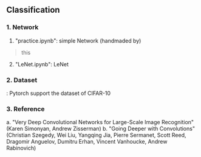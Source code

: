 ## Classification

### 1. Network
  1) "practice.ipynb": simple Network (handmaded by)
  > this 
  2) "LeNet.ipynb": LeNet

### 2. Dataset
: Pytorch support the dataset of CIFAR-10

### 3. Reference
a. "Very Deep Convolutional Networks for Large-Scale Image Recognition" (Karen Simonyan, Andrew Zisserman)
b. "Going Deeper with Convolutions" (Christian Szegedy, Wei Liu, Yangqing Jia, Pierre Sermanet, Scott Reed, Dragomir Anguelov, Dumitru Erhan, Vincent Vanhoucke, Andrew Rabinovich)
